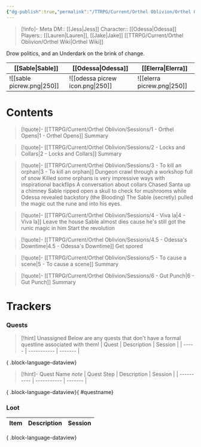 ```yaml
---
{"dg-publish":true,"permalink":"/TTRPG/Current/Orthel Oblivion/Orthel Oblivion/"}
---
```


> [!info]- Meta
> DM:: [[Jess\|Jess]]
> Character:: [[Odessa\|Odessa]]
> Players:: [[Lauren\|Lauren]], [[Jake\|Jake]]
> [[TTRPG/Current/Orthel Oblivion/Orthel Wiki\|Orthel Wiki]]

Drow politics, and an Underdark on the brink of change.

| [[Sable\|Sable]]                      | [[Odessa\|Odessa]]                           | [[Elerra\|Elerra]]       |
| -------------------------- | -------------------------------- | --------------------------- |
| ![[sable picrew.png\|250]] | ![[odessa picrew icon.png\|250]] | ![[elerra picrew.png\|250]] |

# Contents

> [!quote]- [[TTRPG/Current/Orthel Oblivion/Sessions/1 - Orthel Opens\|1 - Orthel Opens]]
> Summary

> [!quote]- [[TTRPG/Current/Orthel Oblivion/Sessions/2 - Locks and Collars\|2 - Locks and Collars]]
> Summary

> [!quote]- [[TTRPG/Current/Orthel Oblivion/Sessions/3 - To kill an orphan\|3 - To kill an orphan]]
> Dungeon crawl through a workshop full of snow
> Killed some orphans is very impressive ways with inspirational backflips
> A conversation about collars
> Chased Santa up a chimney
> Sable ripped open a skull to check for mushrooms while Odessa revealed backstory (the Blooding)
> The Sable (secretly) pulled the magic out the rune and into his eyes.

> [!quote]- [[TTRPG/Current/Orthel Oblivion/Sessions/4 - Viva la\|4 - Viva la]]
> Leave the house
> Sable almost dies cause he's still got the runic magic in him
> Start the revolution

> [!quote]- [[TTRPG/Current/Orthel Oblivion/Sessions/4.5 - Odessa's Downtime\|4.5 - Odessa's Downtime]]
> Get spored

> [!quote]- [[TTRPG/Current/Orthel Oblivion/Sessions/5 - To cause a scene\|5 - To cause a scene]]
> Summary

> [!quote]- [[TTRPG/Current/Orthel Oblivion/Sessions/6 - Gut Punch\|6 - Gut Punch]]
> Summary

# Trackers
### Quests

> [!hint] Unassigned
> Below are any quests that don't have a formal questline associated with them!
>  | Quest | Description | Session |
> | ----- | ----------- | ------- |
> 
{ .block-language-dataview}

> [!hint]- Quest Name
> _note_
>  | Quest Step | Description | Session |
> | ---------- | ----------- | ------- |
> 
{ .block-language-dataview}{ #questname}


### Loot

| Item | Description | Session |
| ---- | ----------- | ------- |

{ .block-language-dataview}


